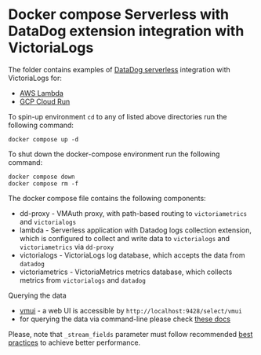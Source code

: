 # Docker compose Serverless with DataDog extension integration with VictoriaLogs

The folder contains examples of [DataDog serverless](https://docs.datadoghq.com/serverless) integration with VictoriaLogs for:

* [AWS Lambda](./aws)
* [GCP Cloud Run](./gcp)

To spin-up environment `cd` to any of listed above directories run the following command:
```
docker compose up -d 
```

To shut down the docker-compose environment run the following command:
```
docker compose down
docker compose rm -f
```

The docker compose file contains the following components:

* dd-proxy - VMAuth proxy, with path-based routing to `victoriametrics` and `victorialogs`
* lambda - Serverless application with Datadog logs collection extension, which is configured to collect and write data to `victorialogs` and `victoriametrics` via `dd-proxy`
* victorialogs - VictoriaLogs log database, which accepts the data from `datadog`
* victoriametrics - VictoriaMetrics metrics database, which collects metrics from `victorialogs` and `datadog`

Querying the data

* [vmui](https://docs.victoriametrics.com/victorialogs/querying/#vmui) - a web UI is accessible by `http://localhost:9428/select/vmui`
* for querying the data via command-line please check [these docs](https://docs.victoriametrics.com/victorialogs/querying/#command-line)

Please, note that `_stream_fields` parameter must follow recommended [best practices](https://docs.victoriametrics.com/victorialogs/keyconcepts/#stream-fields) to achieve better performance.
